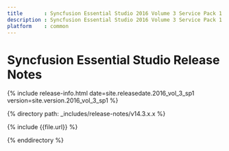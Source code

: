 ```yaml
---
title       : Syncfusion Essential Studio 2016 Volume 3 Service Pack 1 Release Notes
description : Syncfusion Essential Studio 2016 Volume 3 Service Pack 1 Release Notes
platform    : common
---
```


# Syncfusion Essential Studio Release Notes

{% include release-info.html date=site.releasedate.2016_vol_3_sp1 version=site.version.2016_vol_3_sp1 %} 

{% directory path: _includes/release-notes/v14.3.x.x %}

{% include {{file.url}} %}

{% enddirectory %}

<style>
table{
	width: 100%;
	word-wrap: break-word;
}

th:first-child{
	width: 15%;
}
</style>